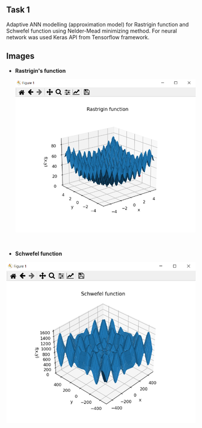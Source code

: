 <p align="center"><b><h2>Task 1</h2></b></p>

Adaptive ANN modelling (approximation model) for Rastrigin function and Schwefel function using Nelder-Mead minimizing method. For neural network was used Keras API from Tensorflow framework.

## Images
- <b>Rastrigin's function</b>
  <p align="center"><img src="https://github.com/psemora/VSC_tasks/blob/main/task_1/images/rastrigin.PNG" alt="Rastrigin's function"/></p>
</br>

- <b>Schwefel function</b>
<p align="center"><img src="https://github.com/psemora/VSC_tasks/blob/main/task_1/images/schwefel.PNG" alt="Schwefel function"/></p>



